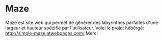# Maze
Maze est site web qui permet de générer des labyrinthes parfaites d'une largeur et hauteur spécifié par l'utilisateur.
Voici le projet hébérgé: 
http://simple-maze.atwebpages.com/
Merci
